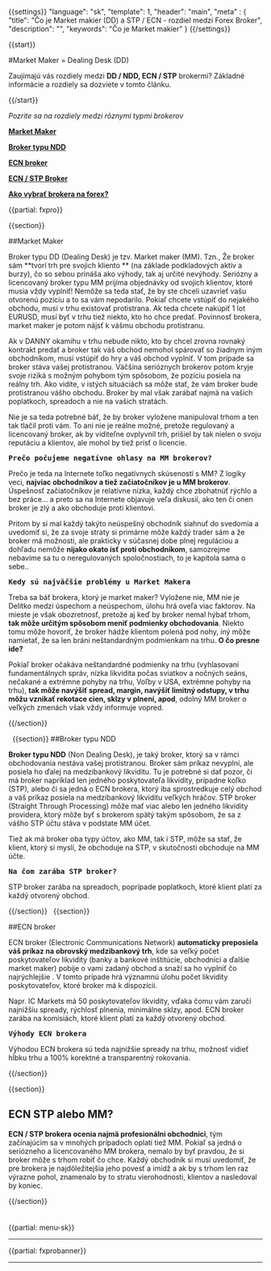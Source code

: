 {{settings}}
  "language": "sk",
  "template": 1,
  "header": "main",
  "meta" : {
    "title": "Čo je Market makier (DD) a STP / ECN - rozdiel medzi Forex Broker",
    "description": "",
    "keywords": "Čo je Market makier"
  }
{{/settings}}

<div class="row">
<div class="col-md-9" role="main" markdown="1">

{{start}}

#Market Maker = Dealing Desk (DD)

Zaujímajú vás rozdiely medzi **DD / NDD, ECN / STP** brokermi? Základné informácie a rozdiely sa dozviete v tomto článku.

{{/start}}

*Pozrite sa na rozdiely medzi rôznymi typmi brokerov*

[**Market Maker**](http://www.forexsrovnavac.cz/sk/rozdiely-medzi-market-maker-a-stp-ecn-brokermi#section-2)

[**Broker typu NDD**](http://www.forexsrovnavac.cz/sk/rozdiely-medzi-market-maker-a-stp-ecn-brokermi#section-2)

[**ECN broker**](http://www.forexsrovnavac.cz/sk/rozdiely-medzi-market-maker-a-stp-ecn-brokermi#section-3)

[**ECN / STP Broker**](http://www.forexsrovnavac.cz/sk/rozdiely-medzi-market-maker-a-stp-ecn-brokermi#section-4)

[**Ako vybrať brokera na forex?**](http://www.forexsrovnavac.cz/sk/ako-vybrat-forex-brokera)

{{partial: fxpro}}

{{section}}

##Market Maker

Broker typu DD (Dealing Desk) je tzv. Market maker (MM). Tzn., Že broker sám **tvorí trh pre svojich kliento ** (na základe podkladových aktív a burzy), čo so sebou prináša ako výhody, tak aj určité nevýhody. Seriózny a licencovaný broker typu MM prijíma objednávky od svojich klientov, ktoré musia vždy vyplniť! Nemôže sa teda stať, že by ste chceli uzavrieť vašu otvorenú pozíciu a to sa vám nepodarilo. Pokiaľ chcete vstúpiť do nejakého obchodu, musí v trhu existovať protistrana. Ak teda chcete nakúpiť 1 lot EURUSD, musí byť v trhu tiež niekto, kto ho chce predať. Povinnosť brokera, market maker je potom nájsť k vášmu obchodu protistranu.

Ak v DANNY okamihu v trhu nebude nikto, kto by chcel zrovna rovnaký kontrakt predať a broker tak váš obchod nemohol spárovať so žiadnym iným obchodníkom, musí vstúpiť do hry a váš obchod vyplniť. V tom prípade sa broker stáva vašej protistranou. Väčšina serióznych brokerov potom kryje svoje riziká s možným pohybom tým spôsobom, že pozíciu posiela na reálny trh. Ako vidíte, v istých situáciách sa môže stať, že vám broker bude protistranou vášho obchodu. Broker by mal však zarábať najmä na vašich poplatkoch, spreadoch a nie na vašich stratách.

Nie je sa teda potrebné báť, že by broker vyložene manipuloval trhom a ten tak tlačil proti vám. To ani nie je reálne možné, pretože regulovaný a licencovaný broker, ak by viditeľne ovplyvnil trh, prišiel by tak nielen o svoju reputáciu a klientov, ale mohol by tiež prísť o licencie.


<b><big>`Prečo počujeme negatívne ohlasy na MM brokerov?`</big></b>

Prečo je teda na Internete toľko negatívnych skúseností s MM? Z logiky veci, **najviac obchodníkov a tiež začiatočníkov je u MM brokerov**. Úspešnosť začiatočníkov je relatívne nízka, každý chce zbohatnúť rýchlo a bez práce... a preto sa na Internete objavuje veľa diskusií, ako ten či onen broker je zlý a ako obchoduje proti klientovi.

Pritom by si mal každý takýto neúspešný obchodník siahnuť do svedomia a uvedomiť si, že za svoje straty si primárne môže každý trader sám a že broker má možnosti, ale prakticky v súčasnej dobe plnej reguláciou a dohľadu nemôže **nijako okato ísť proti obchodníkom**, samozrejme nebavíme sa tu o neregulovaných spoločnostiach, to je kapitola sama o sebe..

<b><big>`Kedy sú najväčšie problémy u Market Makera`</big></b>

Treba sa báť brokera, ktorý je market maker? Vyložene nie, MM nie je Delítko medzi úspechom a neúspechom, úlohu hrá oveľa viac faktorov. Na mieste je však obozretnosť, pretože aj keď by broker nemal hýbať trhom, **tak môže určitým spôsobom meniť podmienky obchodovania**. Niekto tomu môže hovoriť, že broker hádže klientom polená pod nohy, iný môže namietať, že sa len bráni neštandardným podmienkam na trhu. **O čo presne ide?**

Pokiaľ broker očakáva neštandardné podmienky na trhu (vyhlasovaní fundamentálnych správ, nízka likvidita počas sviatkov a nočných seáns, nečakané a extrémne pohyby na trhu, Voľby v USA, extrémne pohyby na trhu), **tak môže navýšiť spread, margin, navýšiť limitný odstupy, v trhu môžu vznikať rekotace cien, sklzy v plnení, apod**, odolný MM broker o veľkých zmenách však vždy informuje vopred.

{{/section}}

 
{{section}}
##Broker typu NDD

**Broker typu NDD** (Non Dealing Desk), je taký broker, ktorý sa v rámci obchodovania nestáva vašej protistranou. Broker sám príkaz nevyplní, ale posiela ho ďalej na medzibankový likviditu. Tu je potrebné si dať pozor, či má broker napríklad len jedného poskytovateľa likvidity, prípadne koľko (STP), alebo či sa jedná o ECN brokera, ktorý iba sprostredkuje celý obchod a váš príkaz posiela na medzibankový likviditu veľkých hráčov. STP broker (Straight Through Processing) môže mať viac alebo len jedného likvidity providera, ktorý môže byť s brokerom spätý takým spôsobom, že sa z vášho STP účtu stáva v podstate MM účet.

Tiež ak má broker oba typy účtov, ako MM, tak i STP, môže sa stať, že klient, ktorý si myslí, že obchoduje na STP, v skutočnosti obchoduje na MM účte.

<B><big>`Na čom zarába STP broker?`</Big></b>

STP broker zarába na spreadoch, poprípade poplatkoch, ktoré klient platí za každý otvorený obchod.

{{/section}}
 
{{section}}

##ECN broker

ECN broker (Electronic Communications Network) **automaticky preposiela váš príkaz na obrovský medzibankový trh**, kde sa veľký počet poskytovateľov likvidity (banky a bankové inštitúcie, obchodníci a ďalšie market maker) pobije o vami zadaný obchod a snaží sa ho vyplniť čo najrýchlejšie . V tomto prípade hrá významnú úlohu počet likvidity poskytovateľov, ktoré broker má k dispozícii.

Napr. IC Markets má 50 poskytovateľov likvidity, vďaka čomu vám zaručí najnižšiu spready, rýchlosť plnenia, minimálne sklzy, apod. ECN broker zarába na komisiách, ktoré klient platí za každý otvorený obchod.

<B><big>`Výhody ECN brokera`</big></b>

Výhodou ECN brokera sú teda najnižšie spready na trhu, možnosť vidieť hĺbku trhu a 100% korektné a transparentný rokovania.

{{/section}}

{{section}}
## ECN STP alebo MM?

**ECN / STP brokera ocenia najmä profesionálni obchodníci**, tým začínajúcim sa v mnohých prípadoch oplatí tiež MM. Pokiaľ sa jedná o seriózneho a licencovaného MM brokera, nemalo by byť pravdou, že si broker môže s trhom robiť čo chce. Každý obchodník si musí uvedomiť, že pre brokera je najdôležitejšia jeho povesť a imidž a ak by s trhom len raz výrazne pohol, znamenalo by to stratu vierohodnosti, klientov a nasledoval by koniec.


{{/section}}

</div>
<div class="col-md-3" markdown="1">
<div class="well" markdown="1" style="margin-top: 2.5em">

{{partial: menu-sk}}

</div>


- - -


{{partial: fxprobanner}}
- - -


</div>
</div>
